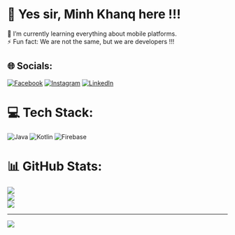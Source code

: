 # 💫 Yes sir, Minh Khanq here !!!
🌱 I’m currently learning everything about mobile platforms.
<br>
⚡ Fun fact: We are not the same, but we are developers !!!

## 🌐 Socials:
[![Facebook](https://img.shields.io/badge/Facebook-%231877F2.svg?logo=Facebook&logoColor=white)](https://www.facebook.com/decoutkhanqindev/) [![Instagram](https://img.shields.io/badge/Instagram-%23E4405F.svg?logo=Instagram&logoColor=white)](https://www.instagram.com/decoutkhanqindev/) [![LinkedIn](https://img.shields.io/badge/LinkedIn-%230077B5.svg?logo=linkedin&logoColor=white)](https://www.linkedin.com/in/minh-khang-a5b36131a/) 

# 💻 Tech Stack:
![Java](https://img.shields.io/badge/java-%23ED8B00.svg?style=plastic&logo=openjdk&logoColor=white) ![Kotlin](https://img.shields.io/badge/kotlin-%237F52FF.svg?style=plastic&logo=kotlin&logoColor=white) ![Firebase](https://img.shields.io/badge/firebase-%23039BE5.svg?style=plastic&logo=firebase)

# 📊 GitHub Stats:
![](https://github-readme-stats.vercel.app/api?username=decoutkhanqindev&theme=holi&hide_border=false&include_all_commits=true&count_private=false)<br/>
![](https://github-readme-streak-stats.herokuapp.com/?user=decoutkhanqindev&theme=holi&hide_border=true)<br/>
![](https://github-readme-stats.vercel.app/api/top-langs/?username=decoutkhanqindev&theme=holi&hide_border=false&include_all_commits=true&count_private=false&layout=compact)

---
[![](https://visitcount.itsvg.in/api?id=decoutkhanqindev&label=Profile%20Views&color=1&icon=0&pretty=true)](https://visitcount.itsvg.in)

<!-- Proudly created with GPRM ( https://gprm.itsvg.in ) -->

